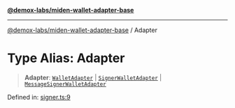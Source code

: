 [**@demox-labs/miden-wallet-adapter-base**](../README.md)

***

[@demox-labs/miden-wallet-adapter-base](../globals.md) / Adapter

# Type Alias: Adapter

> **Adapter**: [`WalletAdapter`](WalletAdapter.md) \| [`SignerWalletAdapter`](SignerWalletAdapter.md) \| [`MessageSignerWalletAdapter`](MessageSignerWalletAdapter.md)

Defined in: [signer.ts:9](https://github.com/demox-labs/miden-wallet-adapter/blob/4e4ca8998b01f40befb8850757ab37009c071cf2/packages/core/base/signer.ts#L9)
